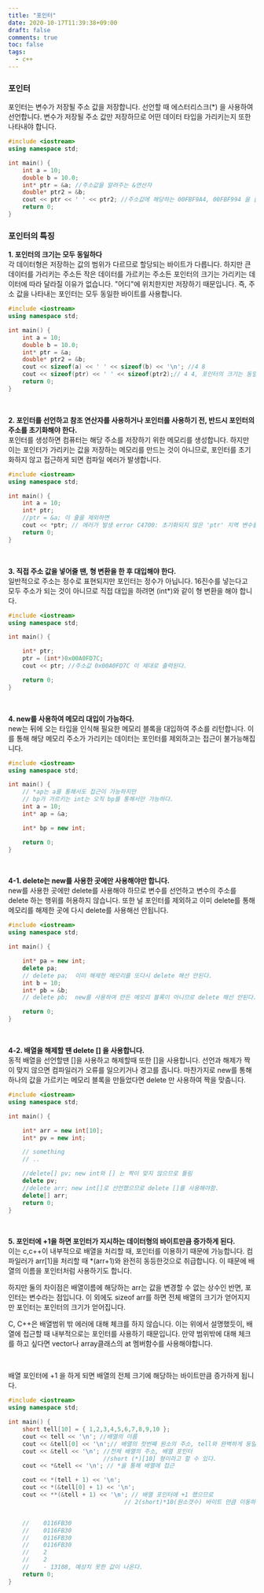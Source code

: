 ```yaml
---
title: "포인터"
date: 2020-10-17T11:39:38+09:00
draft: false
comments: true
toc: false
tags:
  - c++
---
```


### 포인터

포인터는 변수가 저장될 주소 값을 저장합니다. 선언할 때 에스터리스크(\*) 을 사용하여 선언합니다. 변수가 저장될 주소 값만 저장하므로 어떤 데이터 타입을 가리키는지 또한 나타내야 합니다.

```c++
#include <iostream>
using namespace std;

int main() {
    int a = 10;
    double b = 10.0;
    int* ptr = &a; //주소값을 알려주는 &연산자
    double* ptr2 = &b;
    cout << ptr << ' ' << ptr2; //주소값에 해당하는 00FBF9A4, 00FBF994 을 출력한다
    return 0;
}
```

### 포인터의 특징

**1. 포인터의 크기는 모두 동일하다**  
각 데이터형은 저장하는 값의 범위가 다르므로 할당되는 바이트가 다릅니다. 하지만 큰 데이터를 가리키는 주소든 작은 데이터를 가르키는 주소든 포인터의 크기는 가리키는 데이터에 따라 달라질 이유가 없습니다. "어디"에 위치한지만 저장하기 때문입니다. 즉, 주소 값을 나타내는 포인터는 모두 동일한 바이트를 사용합니다.

```c++
#include <iostream>
using namespace std;

int main() {
    int a = 10;
    double b = 10.0;
    int* ptr = &a;
    double* ptr2 = &b;
    cout << sizeof(a) << ' ' << sizeof(b) << '\n'; //4 8
    cout << sizeof(ptr) << ' ' << sizeof(ptr2);// 4 4, 포인터의 크기는 동일하다.
    return 0;
}
```

<br>

**2. 포인터를 선언하고 참조 연산자를 사용하거나 포인터를 사용하기 전, 반드시 포인터의 주소를 초기화해야 한다.**  
포인터를 생성하면 컴퓨터는 해당 주소를 저장하기 위한 메모리를 생성합니다. 하지만 이는 포인터가 가리키는 값을 저장하는 메모리를 만드는 것이 아니므로, 포인터를 초기화하지 않고 접근하게 되면 컴파일 에러가 발생합니다.

```c++
#include <iostream>
using namespace std;

int main() {
    int a = 10;
    int* ptr;
    //ptr = &a; 이 줄을 제외하면
    cout << *ptr; // 에러가 발생 error C4700: 초기화되지 않은 'ptr' 지역 변수를 사용했습니다.
    return 0;
}
```

<br>

**3. 직접 주소 값을 넣어줄 땐, 형 변환을 한 후 대입해야 한다.**  
일반적으로 주소는 정수로 표현되지만 포인터는 정수가 아닙니다. 16진수를 넣는다고 모두 주소가 되는 것이 아니므로 직접 대입을 하려면 (int\*)와 같이 형 변환을 해야 합니다.

```c++
#include <iostream>
using namespace std;

int main() {

    int* ptr;
    ptr = (int*)0x00A0FD7C;
    cout << ptr; //주소값 0x00A0FD7C 이 제대로 출력된다.

    return 0;
}
```

<br>

**4. new를 사용하여 메모리 대입이 가능하다.**  
new는 뒤에 오는 타입을 인식해 필요한 메모리 블록을 대입하여 주소를 리턴합니다. 이를 통해 해당 메모리 주소가 가리키는 데이터는 포인터를 제외하고는 접근이 불가능해집니다.

```c++
#include <iostream>
using namespace std;

int main() {
    // *ap는 a를 통해서도 접근이 가능하지만
    // bp가 가르키는 int는 오직 bp를 통해서만 가능하다.
    int a = 10;
    int* ap = &a;

    int* bp = new int;

    return 0;
}
```

<br>

**4-1. delete는 new를 사용한 곳에만 사용해야만 합니다.**  
new를 사용한 곳에만 delete를 사용해야 하므로 변수를 선언하고 변수의 주소를 delete 하는 행위를 허용하지 않습니다. 또한 널 포인터를 제외하고 이미 delete를 통해 메모리를 해제한 곳에 다시 delete를 사용해선 안됩니다.

```c++
#include <iostream>
using namespace std;

int main() {

    int* pa = new int;
    delete pa;
    // delete pa;  이미 해제한 메모리를 또다시 delete 해선 안된다.
    int b = 10;
    int* pb = &b;
    // delete pb;  new를 사용하여 만든 메모리 블록이 아니므로 delete 해선 안된다.

    return 0;
}
```

<br>

**4-2. 배열을 해제할 땐 delete [] 을 사용합니다.**  
동적 배열을 선언할땐 []을 사용하고 해제할때 또한 []을 사용합니다. 선언과 해제가 짝이 맞지 않으면 컴파일러가 오류를 일으키거나 경고를 줍니다. 마찬가지로 new를 통해 하나의 값을 가르키는 메모리 블록을 만들었다면 delete 만 사용하여 짝을 맞춥니다.

```c++
#include <iostream>
using namespace std;

int main() {

    int* arr = new int[10];
    int* pv = new int;

    // something
    // ..

    //delete[] pv; new int와 [] 는 짝이 맞지 않으므로 틀림
    delete pv;
    //delete arr; new int[]로 선언했으므로 delete []를 사용해야함.
    delete[] arr;
    return 0;
}
```

<br>

**5. 포인터에 +1을 하면 포인터가 지시하는 데이터형의 바이트만큼 증가하게 된다.**  
이는 c,c++이 내부적으로 배열을 처리할 때, 포인터를 이용하기 때문에 가능합니다. 컴파일러가 arr[1]을 처리할 때 \*(arr+1)와 완전히 동등한것으로 취급합니다. 이 때문에 배열의 이름을 포인터처럼 사용하기도 합니다.

하지만 둘의 차이점은 배열이름에 해당하는 arr는 값을 변경할 수 없는 상수인 반면, 포인터는 변수라는 점입니다. 이 외에도 sizeof arr를 하면 전체 배열의 크기가 얻어지지만 포인터는 포인터의 크기가 얻어집니다.

C, C++은 배열범위 밖 에러에 대해 체크를 하지 않습니다. 이는 위에서 설명했듯이, 배열에 접근할 때 내부적으로는 포인터를 사용하기 때문입니다. 만약 범위밖에 대해 체크를 하고 싶다면 vector나 array클래스의 at 멤버함수를 사용해야합니다.

<br>

배열 포인터에 +1 을 하게 되면 배열의 전체 크기에 해당하는 바이트만큼 증가하게 됩니다.

```c++
#include <iostream>
using namespace std;

int main() {
    short tell[10] = { 1,2,3,4,5,6,7,8,9,10 };
    cout << tell << '\n'; //배열의 이름
    cout << &tell[0] << '\n';// 배열의 첫번째 원소의 주소, tell와 완벽하게 동일
    cout << &tell << '\n'; //전체 배열의 주소, 배열 포인터
                           //short (*)[10] 형이라고 할 수 있다.
    cout << *&tell << '\n'; // *을 통해 배열에 접근

    cout << *(tell + 1) << '\n';
    cout << *(&tell[0] + 1) << '\n';
    cout << **(&tell + 1) << '\n'; // 배열 포인터에 +1 했으므로
                                 // 2(short)*10(원소갯수) 바이트 만큼 이동하게 된다.


    //    0116FB30
    //    0116FB30
    //    0116FB30
    //    0116FB30
    //    2
    //    2
    //    - 13108, 예상치 못한 값이 나온다.
    return 0;
}
```

